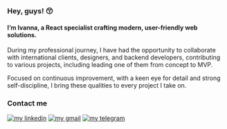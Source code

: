 ### Hey, guys! 😙

#### I’m Ivanna, a React specialist crafting modern, user-friendly web solutions.

During my professional journey, I have had the opportunity to collaborate with 
international clients, designers, and backend developers, contributing to various projects, 
including leading one of them from concept to MVP.

Focused on continuous improvement, with a keen eye for detail and strong self-discipline, 
I bring these qualities to every project I take on.

### Contact me

[![my linkedin](https://github.com/ivaZaiets/ivaZaiets/assets/142230575/a098b586-62e5-4b97-a011-cbc40e176c2c)](https://www.linkedin.com/in/ivanna-zaiets-6122532a0/)
[![my gmail](https://github.com/ivaZaiets/ivaZaiets/assets/142230575/30eaca98-36ba-4861-95f9-e75607195503)](mailto:iva.zaiets.dev@gmail.com)
[![my telegram](https://github.com/ivaZaiets/ivaZaiets/assets/142230575/2e57a85b-8125-4a26-aee3-3b550990b4d0)](https://t.me/swugre)


